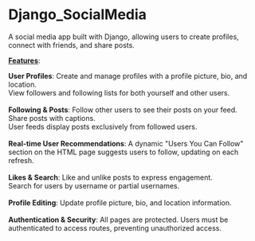# Django_SocialMedia
A social media app built with Django, allowing users to create profiles, connect with friends, and share posts.

<b><u>Features</u></b>:

<b>User Profiles</b>:
Create and manage profiles with a profile picture, bio, and location.<br>
View followers and following lists for both yourself and other users.<br><br>
<b>Following & Posts</b>:
Follow other users to see their posts on your feed.<br>
Share posts with captions.<br>
User feeds display posts exclusively from followed users.<br><br>
<b>Real-time User Recommendations</b>:
A dynamic "Users You Can Follow" section on the HTML page suggests users to follow, updating on each refresh.<br><br>
<b>Likes & Search</b>:
Like and unlike posts to express engagement.<br>
Search for users by username or partial usernames.<br><br>
<b>Profile Editing</b>:
Update profile picture, bio, and location information.<br><br>
<b>Authentication & Security</b>:
All pages are protected. Users must be authenticated to access routes, preventing unauthorized access.<br><br>
